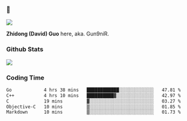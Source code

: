 ### 👋

![](https://komarev.com/ghpvc/?username=Gun9niR&label=Total+Views)

**Zhidong (David) Guo** here, aka. Gun9niR.

### Github Stats

<img src="https://github-readme-stats.vercel.app/api?username=Gun9niR&count_private=true&show_icons=true&theme=vue-dark&hide_title=true">

### Coding Time

<!--START_SECTION:waka-->

```txt
Go            4 hrs 38 mins   ████████████░░░░░░░░░░░░░   47.81 %
C++           4 hrs 10 mins   ██████████▓░░░░░░░░░░░░░░   42.97 %
C             19 mins         ▓░░░░░░░░░░░░░░░░░░░░░░░░   03.27 %
Objective-C   10 mins         ▒░░░░░░░░░░░░░░░░░░░░░░░░   01.85 %
Markdown      10 mins         ▒░░░░░░░░░░░░░░░░░░░░░░░░   01.73 %
```

<!--END_SECTION:waka-->
